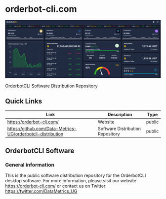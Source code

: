 # orderbot-cli.com

![Hero Image](./artifacts/general/img/hero.jpg)

OrderbotCLI Software Distribution Repository

## Quick Links
| Link | Description | Type |
|------|-------------|------------|
|https://orderbot-cli.com/ | Website | public |
|https://github.com/Data-Metrics-UG/orderbotcli-distribution | Software Distribution Repository | public |


## OrderbotCLI Software
### General information
This is the public software distribution repository for the OrderbotCLI desktop software. For more information, please visit our website https://orderbot-cli.com/ or contact us on Twitter: https://twitter.com/DataMetrics_UG
